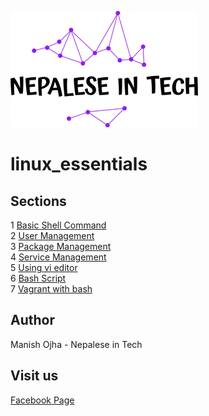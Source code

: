 [![Nepalese in Tech](nepalese-in-tech.png)](https://www.youtube.com/channel/UCiYG6EJ-vHezIvcXRQz8cGQ)

# linux_essentials

## Sections
1 [Basic Shell Command](https://github.com/nepaleseintech/linux-essentials/tree/main/lab_00Basic_Shell_Command) 
<br>
2 [User Management](https://github.com/nepaleseintech/linux-essentials/tree/main/lab_01User_Management)
<br>
3 [Package Management](https://github.com/nepaleseintech/linux-essentials/tree/main/lab_02Package_Management)
<br>
4 [Service Management](https://github.com/nepaleseintech/linux-essentials/tree/main/lab_03Service_Management)
<br>
5 [Using vi editor](https://github.com/nepaleseintech/linux-essentials/tree/main/lab_04Using_vi_editor)
<br>
6 [Bash Script](https://github.com/nepaleseintech/linux-essentials/tree/main/lab_05Bash_Script)
<br>
7 [Vagrant with bash](https://github.com/nepaleseintech/linux-essentials/tree/main/lab_06Vagrant_Bash)
<br>

## Author
Manish Ojha - Nepalese in Tech

## Visit us
[Facebook Page](https://www.facebook.com/nepaleseintech)